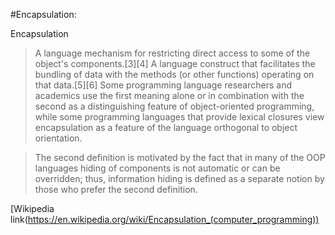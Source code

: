 #Encapsulation:

Encapsulation 

>A language mechanism for restricting direct access to some of the object's components.[3][4]
A language construct that facilitates the bundling of data with the methods (or other functions) operating on that data.[5][6]
Some programming language researchers and academics use the first meaning alone or in combination with the second as a distinguishing feature of object-oriented programming, while some programming languages that provide lexical closures view encapsulation as a feature of the language orthogonal to object orientation.

>The second definition is motivated by the fact that in many of the OOP languages hiding of components is not automatic or can be overridden; thus, information hiding is defined as a separate notion by those who prefer the second definition.

[Wikipedia link(https://en.wikipedia.org/wiki/Encapsulation_(computer_programming))